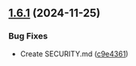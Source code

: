 ## [1.6.1](https://github.com/arpanrec/home-lab/compare/1.6.0...1.6.1) (2024-11-25)


### Bug Fixes

* Create SECURITY.md ([c9e4361](https://github.com/arpanrec/home-lab/commit/c9e4361653f9bcfc48318dd017d9dd411fbc230e))
